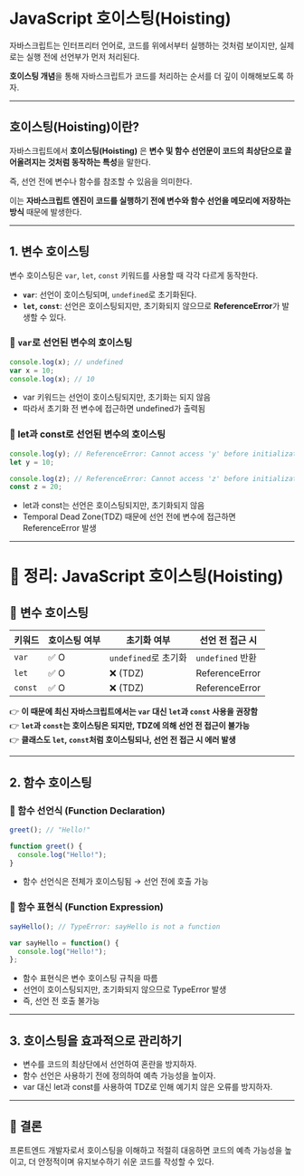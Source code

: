 # JavaScript 호이스팅(Hoisting)

자바스크립트는 인터프리터 언어로, 코드를 위에서부터 실행하는 것처럼 보이지만, 실제로는 실행 전에 선언부가 먼저 처리된다.

**호이스팅 개념**을 통해 자바스크립트가 코드를 처리하는 순서를 더 깊이 이해해보도록 하자.

---

## 호이스팅(Hoisting)이란?

자바스크립트에서 **호이스팅(Hoisting)** 은 **변수 및 함수 선언문이 코드의 최상단으로 끌어올려지는 것처럼 동작하는 특성**을 말한다.

즉, 선언 전에 변수나 함수를 참조할 수 있음을 의미한다.

이는 **자바스크립트 엔진이 코드를 실행하기 전에 변수와 함수 선언을 메모리에 저장하는 방식** 때문에 발생한다.

---

## 1. 변수 호이스팅

변수 호이스팅은 `var`, `let`, `const` 키워드를 사용할 때 각각 다르게 동작한다.

- **`var`**: 선언이 호이스팅되며, `undefined`로 초기화된다.
- **`let`, `const`**: 선언은 호이스팅되지만, 초기화되지 않으므로 **ReferenceError**가 발생할 수 있다.

### 🔹 `var`로 선언된 변수의 호이스팅
```js
console.log(x); // undefined
var x = 10;
console.log(x); // 10
```
- var 키워드는 선언이 호이스팅되지만, 초기화는 되지 않음
- 따라서 초기화 전 변수에 접근하면 undefined가 출력됨

### 🔹 let과 const로 선언된 변수의 호이스팅
```js
console.log(y); // ReferenceError: Cannot access 'y' before initialization
let y = 10;

console.log(z); // ReferenceError: Cannot access 'z' before initialization
const z = 20;
```
- let과 const는 선언은 호이스팅되지만, 초기화되지 않음
- Temporal Dead Zone(TDZ) 때문에 선언 전에 변수에 접근하면 ReferenceError 발생
---

# 📌 정리: JavaScript 호이스팅(Hoisting)

## 🔹 변수 호이스팅

| 키워드  | 호이스팅 여부 | 초기화 여부 | 선언 전 접근 시 |
|--------|-------------|------------|----------------|
| `var`  | ✅ O | `undefined`로 초기화 | `undefined` 반환 |
| `let`  | ✅ O | ❌ (TDZ) | ReferenceError |
| `const`| ✅ O | ❌ (TDZ) | ReferenceError |

👉 **이 때문에 최신 자바스크립트에서는 `var` 대신 `let`과 `const` 사용을 권장함**  
👉 **`let`과 `const`는 호이스팅은 되지만, TDZ에 의해 선언 전 접근이 불가능**  
👉 **클래스도 `let`, `const`처럼 호이스팅되나, 선언 전 접근 시 에러 발생**

---

## 2. 함수 호이스팅

### 🔹 함수 선언식 (Function Declaration)
```js
greet(); // "Hello!"

function greet() {
  console.log("Hello!");
}
```
- 함수 선언식은 전체가 호이스팅됨 → 선언 전에 호출 가능
### 🔹 함수 표현식 (Function Expression)
```js
sayHello(); // TypeError: sayHello is not a function

var sayHello = function() {
  console.log("Hello!");
};
```
- 함수 표현식은 변수 호이스팅 규칙을 따름
- 선언이 호이스팅되지만, 초기화되지 않으므로 TypeError 발생
- 즉, 선언 전 호출 불가능
---
## 3. 호이스팅을 효과적으로 관리하기
- 변수를 코드의 최상단에서 선언하여 혼란을 방지하자.
- 함수 선언은 사용하기 전에 정의하여 예측 가능성을 높이자.
- var 대신 let과 const를 사용하여 TDZ로 인해 예기치 않은 오류를 방지하자.
---

## 📌 결론
프론트엔드 개발자로서 호이스팅을 이해하고 적절히 대응하면 코드의 예측 가능성을 높이고,
더 안정적이며 유지보수하기 쉬운 코드를 작성할 수 있다.

